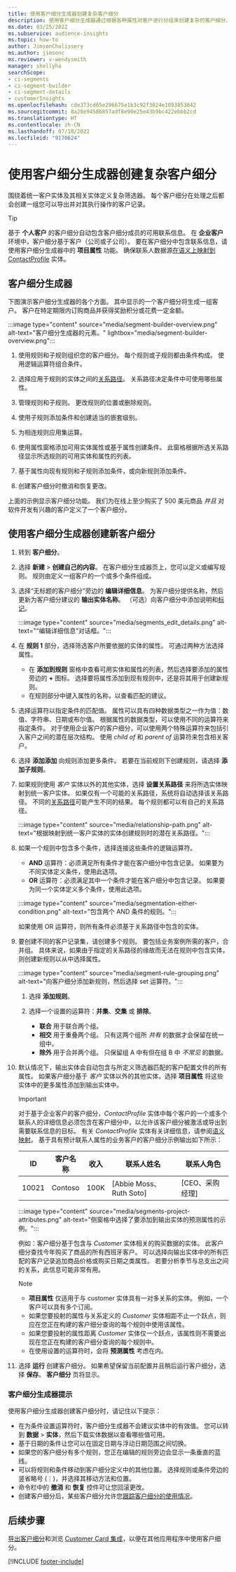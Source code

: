 ```yaml
---
title: 使用客户细分生成器创建复杂客户细分
description: 使用客户细分生成器通过根据各种属性对客户进行分组来创建复杂的客户细分。
ms.date: 03/25/2022
ms.subservice: audience-insights
ms.topic: how-to
author: JimsonChalissery
ms.author: jimsonc
ms.reviewer: v-wendysmith
manager: shellyha
searchScope:
- ci-segments
- ci-segment-builder
- ci-segment-details
- customerInsights
ms.openlocfilehash: cde373cd65e296675e1b3c92f3024e1093853842
ms.sourcegitcommit: 8a28e9458b857adf8e90e25e43b9bc422ebbb2cd
ms.translationtype: HT
ms.contentlocale: zh-CN
ms.lasthandoff: 07/18/2022
ms.locfileid: "9170624"
---
```

# <a name="create-complex-segments-with-segment-builder"></a>使用客户细分生成器创建复杂客户细分

围绕着统一客户实体及其相关实体定义复杂筛选器。 每个客户细分在处理之后都会创建一组您可以导出并对其执行操作的客户记录。

> [!TIP]
> 基于 **个人客户** 的客户细分自动包含客户细分成员的可用联系信息。 在 **企业客户** 环境中，客户细分基于客户（公司或子公司）。 要在客户细分中包含联系信息，请使用客户细分生成器中的 **项目属性** 功能。 确保联系人数据源[在语义上映射到 ContactProfile](semantic-mappings.md#define-a-contactprofile-semantic-entity-mapping) 实体。

## <a name="segment-builder"></a>客户细分生成器

下图演示客户细分生成器的各个方面。 其中显示的一个客户细分将生成一组客户。 客户在特定期限内订购商品并获得奖励积分或花费一定金额。

:::image type="content" source="media/segment-builder-overview.png" alt-text="客户细分生成器的元素。" lightbox="media/segment-builder-overview.png":::

1. 使用规则和子规则组织您的客户细分。 每个规则或子规则都由条件构成。 使用逻辑运算符组合条件。

1. 选择应用于规则的实体之间的[关系路径](relationships.md)。 关系路径决定条件中可使用哪些属性。

1. 管理规则和子规则。 更改规则的位置或删除规则。

1. 使用子规则添加条件和创建适当的嵌套级别。

1. 为相连规则应用集运算。

1. 使用属性窗格添加可用实体属性或基于属性创建条件。 此窗格根据所选关系路径显示所选规则的可用实体和属性的列表。

1. 基于属性向现有规则和子规则添加条件，或向新规则添加条件。

1. 创建客户细分时撤消和恢复更改。

上面的示例显示客户细分功能。 我们为在线上至少购买了 500 美元商品 *并且* 对软件开发有兴趣的客户定义了一个客户细分。

## <a name="create-a-new-segment-with-segment-builder"></a>使用客户细分生成器创建新客户细分

1. 转到 **客户细分**。

1. 选择 **新建** > **创建自己的内容**。 在客户细分生成器页上，您可以定义或编写规则。 规则由定义一组客户的一个或多个条件组成。

1. 选择“无标题的客户细分”旁边的 **编辑详细信息**。 为客户细分提供名称，然后更新为客户细分建议的 **输出实体名称**。 （可选）向客户细分中添加说明和[标记](work-with-tags-columns.md#manage-tags)。

   :::image type="content" source="media/segments_edit_details.png" alt-text="“编辑详细信息”对话框。":::

1. 在 **规则 1** 部分，选择筛选客户所要依据的实体的属性。 可通过两种方法选择属性。
   - 在 **添加到规则** 窗格中查看可用实体和属性的列表，然后选择要添加的属性旁边的 **+** 图标。 选择要将属性添加到现有规则中，还是将其用于创建新规则。
   - 在规则部分中键入属性的名称，以查看匹配的建议。

1. 选择运算符以指定条件的匹配值。 属性可以具有四种数据类型之一作为值：数值、字符串、日期或布尔值。 根据属性的数据类型，可以使用不同的运算符来指定条件。 对于使用企业客户的客户细分，可以使用两个特殊运算符来包括引入客户之间的潜在层次结构。 使用 *child of* 和 *parent of* 运算符来包含相关客户。

1. 选择 **添加添加** 向规则添加更多条件。 若要在当前规则下创建规则，请选择 **添加子规则**。

1. 如果规则使用 *客户* 实体以外的其他实体，选择 **设置关系路径** 来将所选实体映射到统一客户实体。 如果仅有一个可能的关系路径，系统将自动选择该关系路径。 不同的[关系路径](relationships.md#relationship-paths)可能产生不同的结果。 每个规则都可以有自己的关系路径。

   :::image type="content" source="media/relationship-path.png" alt-text="根据映射到统一客户实体的实体创建规则时的潜在关系路径。":::

1. 如果一个规则中包含多个条件，选择连接这些条件的逻辑运算符。  
   - **AND** 运算符：必须满足所有条件才能在客户细分中包含记录。 如果要为不同实体定义条件，使用此选项。
   - **OR** 运算符：必须满足其中一个条件才能在客户细分中包含记录。 如果要为同一个实体定义多个条件，使用此选项。

   :::image type="content" source="media/segmentation-either-condition.png" alt-text="包含两个 AND 条件的规则。":::

   如果使用 OR 运算符，则所有条件必须基于关系路径中包含的实体。

1. 要创建不同的客户记录集，请创建多个规则。 要包括业务案例所需的客户，合并组。 具体来说，如果由于指定的关系路径的缘故而无法在规则中包含实体，则创建新规则以从中选择属性。

      :::image type="content" source="media/segment-rule-grouping.png" alt-text="向客户细分添加新规则，然后选择 set 运算符。":::

   1. 选择 **添加规则**。
   1. 选择一个设置的运算符：**并集**、**交集** 或 **排除**。

      - **联合** 用于联合两个组。
      - **相交** 用于重叠两个组。 只有这两个组所 *共有* 的数据才会保留在统一组中。
      - **除外** 用于合并两个组。 只保留组 A 中有但在组 B 中 *不常见* 的数据。

1. 默认情况下，输出实体会自动包含与所定义筛选器匹配的客户配置文件的所有属性。 如果客户细分基于 *客户* 实体以外的其他实体，选择 **项目属性** 将这些实体中的更多属性添加到输出实体中。

   > [!IMPORTANT]
   > 对于基于企业客户的客户细分，*ContactProfile* 实体中每个客户的一个或多个联系人的详细信息必须包含在客户细分中，以允许该客户细分被激活或导出到需要联系信息的目标。 有关 *ContactProfile* 实体有关详细信息，请参阅[语义映射](semantic-mappings.md)。
   > 基于具有预计联系人属性的业务客户的客户细分示例输出如下所示：
   >
   > |ID  |客户名称  |收入  |联系人姓名  | 联系人角色|
   > |---------|---------|---------|---------|---|
   > |10021     | Contoso | 100K | [Abbie Moss、Ruth Soto]  | [CEO、采购经理]

   :::image type="content" source="media/segments-project-attributes.png" alt-text="侧窗格中选择了要添加到输出实体的预测属性的示例。":::
  
   例如：客户细分基于包含与 *Customer* 实体相关的购买数据的实体。 此客户细分查找今年购买了商品的所有西班牙客户。 可以选择向输出实体中的所有匹配的客户记录追加商品价格或购买日期之类属性。 若要分析季节与总支出之间的关系，此信息可能非常有用。

   > [!NOTE]
   > - **项目属性** 仅适用于与 customer 实体具有一对多关系的实体。 例如，一个客户可以具有多个订阅。
   > - 如果您要投射的属性与关系定义的 *Customer* 实体相距不止一个跃点，则应在您正在构建的客户细分查询的每个规则中使用该属性。
   > - 如果您要投射的属性距离 *Customer* 实体仅一个跃点，该属性则不需要出现在您正在构建的客户细分查询的每个规则中。
   > - 在使用设置的运算符时，会将 **预测属性** 考虑在内。

1. 选择 **运行** 创建客户细分。 如果希望保留当前配置并且稍后运行客户细分，选择 **保存**。 **客户细分** 页将显示。

### <a name="segment-builder-tips"></a>客户细分生成器提示

使用客户细分生成器创建客户细分时，请记住以下提示：

- 在为条件设置运算符时，客户细分生成器不会建议实体中的有效值。 您可以转到 **数据** > **实体**，然后下载实体数据以查看哪些值可用。
- 基于日期的条件让您可以在固定日期与浮动日期范围之间切换。
- 如果您的客户细分有多个规则，您正在编辑的规则旁边会显示一条垂直的蓝线。
- 可以将规则和条件移动到客户细分定义中的其他位置。 选择规则或条件旁边的竖省略号 (&vellip;)，并选择其移动方法和位置。
- 命令栏中的 **撤消** 和 **恢复** 控件可让您回滚更改。
- 创建客户细分后，某些客户细分允许您[跟踪客户细分的使用情况](segments.md#track-usage-of-a-segment)。

## <a name="next-steps"></a>后续步骤

[导出客户细分](export-destinations.md)和浏览 [Customer Card 集成](customer-card-add-in.md)，以便在其他应用程序中使用客户细分。

[!INCLUDE [footer-include](includes/footer-banner.md)]
